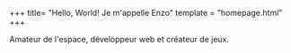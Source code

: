 +++
title= "Hello, World! Je m'appelle Enzo"
template = "homepage.html"
+++

Amateur de l'espace, développeur web et créateur de jeux.
